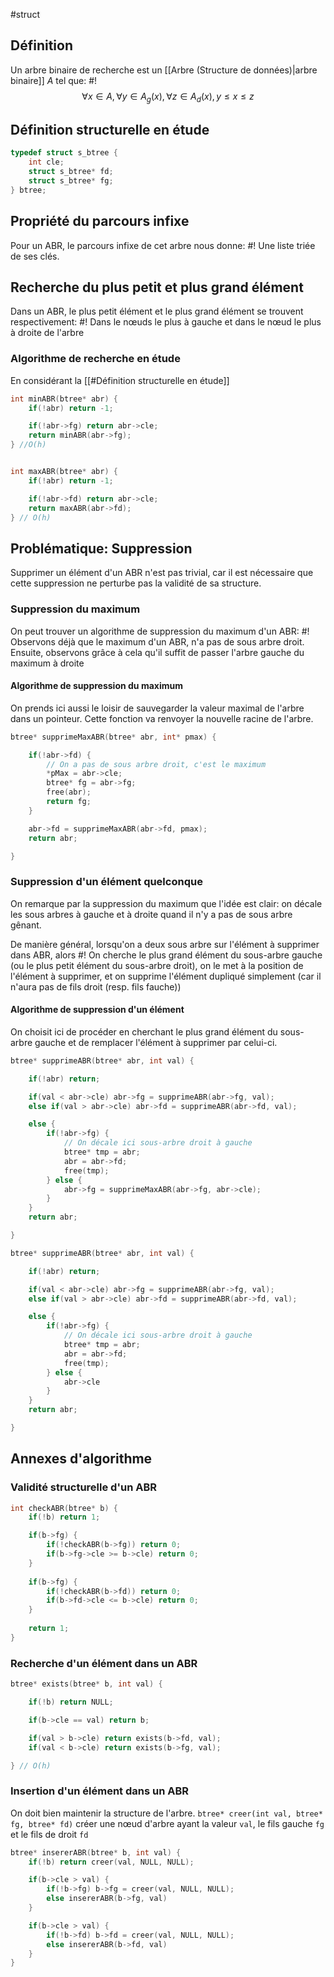 #struct 

## Définition
Un arbre binaire de recherche est un [[Arbre (Structure de données)|arbre binaire]] $A$ tel que: #!
$$\forall x \in A, \forall y \in A_g(x), \forall z \in A_d(x), y \leq x \leq z$$

## Définition structurelle en étude
```c
typedef struct s_btree {
	int cle;
	struct s_btree* fd;
	struct s_btree* fg;
} btree;
```

## Propriété du parcours infixe
Pour un ABR, le parcours infixe de cet arbre nous donne: #!
Une liste triée de ses clés.

## Recherche du plus petit et plus grand élément
Dans un ABR, le plus petit élément et le plus grand élément se trouvent respectivement: #!
Dans le nœuds le plus à gauche et dans le nœud le plus à droite de l'arbre

### Algorithme de recherche en étude
En considérant la [[#Définition structurelle en étude]]
```c
int minABR(btree* abr) {
	if(!abr) return -1;

	if(!abr->fg) return abr->cle;
	return minABR(abr->fg);
} //O(h)


int maxABR(btree* abr) {
	if(!abr) return -1;

	if(!abr->fd) return abr->cle;
	return maxABR(abr->fd);
} // O(h)
```


## Problématique: Suppression
Supprimer un élément d'un ABR n'est pas trivial, car il est nécessaire que cette suppression ne perturbe pas la validité de sa structure.

### Suppression du maximum
On peut trouver un algorithme de suppression du maximum d'un ABR: #!
Observons déjà que le maximum d'un ABR, n'a pas de sous arbre droit. Ensuite, observons grâce à cela qu'il suffit de passer l'arbre gauche du maximum à droite

#### Algorithme de suppression du maximum
On prends ici aussi le loisir de sauvegarder la valeur maximal de l'arbre dans un pointeur.
Cette fonction va renvoyer la nouvelle racine de l'arbre.
```c
btree* supprimeMaxABR(btree* abr, int* pmax) {

	if(!abr->fd) {
		// On a pas de sous arbre droit, c'est le maximum
		*pMax = abr->cle;
		btree* fg = abr->fg;
		free(abr);
		return fg; 
	}

	abr->fd = supprimeMaxABR(abr->fd, pmax);
	return abr;	

}
```

### Suppression d'un élément quelconque
On remarque par la suppression du maximum que l'idée est clair: on décale les sous arbres à gauche et à droite quand il n'y a pas de sous arbre gênant.

De manière général, lorsqu'on a deux sous arbre sur l'élément à supprimer dans ABR, alors #!
On cherche le plus grand élément du sous-arbre gauche (ou le plus petit élément du sous-arbre droit), on le met à la position de l'élément à supprimer, et on supprime l'élément dupliqué simplement (car il n'aura pas de fils droit (resp. fils fauche))


#### Algorithme de suppression d'un élément
On choisit ici de procéder en cherchant le plus grand élément du sous-arbre gauche et de remplacer l'élément à supprimer par celui-ci.
```c
btree* supprimeABR(btree* abr, int val) {

	if(!abr) return;

	if(val < abr->cle) abr->fg = supprimeABR(abr->fg, val);
	else if(val > abr->cle) abr->fd = supprimeABR(abr->fd, val);

	else {
		if(!abr->fg) {
			// On décale ici sous-arbre droit à gauche
			btree* tmp = abr;
			abr = abr->fd;
			free(tmp);
		} else {
			abr->fg = supprimeMaxABR(abr->fg, abr->cle);
		}
	}
	return abr;

}

btree* supprimeABR(btree* abr, int val) {

	if(!abr) return;

	if(val < abr->cle) abr->fg = supprimeABR(abr->fg, val);
	else if(val > abr->cle) abr->fd = supprimeABR(abr->fd, val);

	else {
		if(!abr->fg) {
			// On décale ici sous-arbre droit à gauche
			btree* tmp = abr;
			abr = abr->fd;
			free(tmp);
		} else {
			abr->cle
		}
	}
	return abr;

}
```

## Annexes d'algorithme
### Validité structurelle d'un ABR
```c
int checkABR(btree* b) {
	if(!b) return 1;

	if(b->fg) {
		if(!checkABR(b->fg)) return 0;
		if(b->fg->cle >= b->cle) return 0;
	}
	
	if(b->fg) {
		if(!checkABR(b->fd)) return 0;
		if(b->fd->cle <= b->cle) return 0;
	}
	
	return 1;
}
```

### Recherche d'un élément dans un ABR
```c
btree* exists(btree* b, int val) {

	if(!b) return NULL;

	if(b->cle == val) return b;

	if(val > b->cle) return exists(b->fd, val);
	if(val < b->cle) return exists(b->fg, val);

} // O(h)
```

### Insertion d'un élément dans un ABR
On doit bien maintenir la structure de l'arbre.
`btree* creer(int val, btree* fg, btree* fd)` créer une nœud d'arbre ayant la valeur `val`, le fils gauche `fg` et le fils de droit `fd`
```c
btree* insererABR(btree* b, int val) {
	if(!b) return creer(val, NULL, NULL);

	if(b->cle > val) {
		if(!b->fg) b->fg = creer(val, NULL, NULL);
		else insererABR(b->fg, val)
	}

	if(b->cle > val) {
		if(!b->fd) b->fd = creer(val, NULL, NULL);
		else insererABR(b->fd, val)
	}
}
```